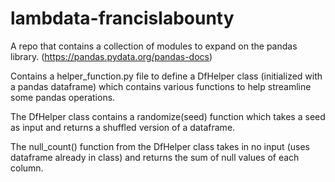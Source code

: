 # lambdata-francislabounty
A repo that contains a collection of modules to expand on the pandas library. (https://pandas.pydata.org/pandas-docs)

Contains a helper_function.py file to define a DfHelper class (initialized with a pandas dataframe) which contains various functions to help streamline some pandas operations.

The DfHelper class contains a randomize(seed) function which takes a seed as input and returns a shuffled version of a dataframe.

The null_count() function from the DfHelper class takes in no input (uses dataframe already in class) and returns the sum of null values of each column.